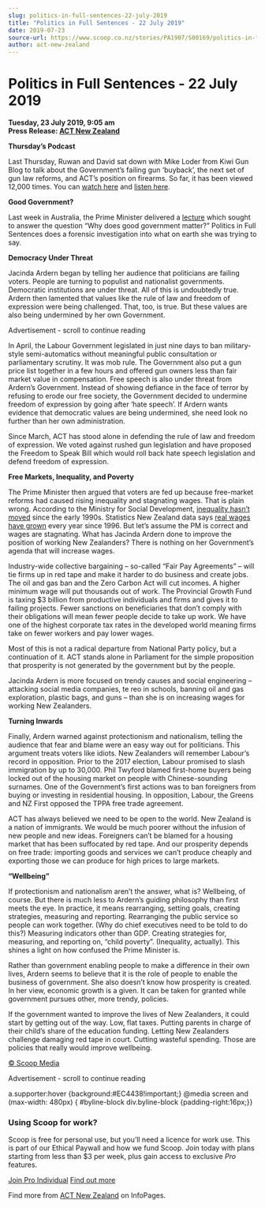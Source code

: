 ```yaml
---
slug: politics-in-full-sentences-22-july-2019
title: "Politics in Full Sentences - 22 July 2019"
date: 2019-07-23
source-url: https://www.scoop.co.nz/stories/PA1907/S00169/politics-in-full-sentences-22-july-2019.htm
author: act-new-zealand
---
```

Politics in Full Sentences - 22 July 2019
=========================================

**Tuesday, 23 July 2019, 9:05 am**  
**Press Release: [ACT New Zealand](https://info.scoop.co.nz/ACT_New_Zealand)**

**Thursday’s Podcast**

Last Thursday, Ruwan and David sat down with Mike Loder from Kiwi Gun Blog to talk about the Government’s failing gun ‘buyback’, the next set of gun law reforms, and ACT’s position on firearms. So far, it has been viewed 12,000 times. You can [watch here](https://www.act.org.nz/r?u=27Ax0UmWOX2J8J_QwK9Z6sJ5wI2hNIBmUWfT6s4NnBJ15Df2Tzcbse-8xmX6vgQzaPFPhyWPtaoQbWzsxJMVh2fb_nzF-zK38EmOs2FYCq_uTDK1oU3ykZ8V3GqoLtILQKdtT78bgthYuU0_iFA80r11p-o2GnwnEBWgjzVDoeA&e=1436fca17bda55074760909e04a8a403&utm_source=actnz&utm_medium=email&utm_campaign=pifs_22_july_2019&n=2) and [listen here](https://www.act.org.nz/r?u=ZmYk0vDXzI-wKs2dr62GoVdATBSEqnERkwWhCZt4g9MEcz4mM-Sz4Q6SSW4srDPMcmARKaMhpNMzYm481EgHyqEl8Eh8eu4GhVFRJmKs_iU&e=1436fca17bda55074760909e04a8a403&utm_source=actnz&utm_medium=email&utm_campaign=pifs_22_july_2019&n=3).

**Good Government?**

Last week in Australia, the Prime Minister delivered a [lecture](https://www.act.org.nz/r?u=jHGEcXvs8EsTIWjQeNaHlRZmZCmXZEKPVMYYcgQ6c0SfAgTyfmdSnbycjmh5Ls5vH8r6XcT5e4WoH9_PKStJqGocIKjMC-DnpgohkEtUe5U&e=1436fca17bda55074760909e04a8a403&utm_source=actnz&utm_medium=email&utm_campaign=pifs_22_july_2019&n=4) which sought to answer the question “Why does good government matter?” Politics in Full Sentences does a forensic investigation into what on earth she was trying to say.

**Democracy Under Threat**

Jacinda Ardern began by telling her audience that politicians are failing voters. People are turning to populist and nationalist governments. Democratic institutions are under threat. All of this is undoubtedly true. Ardern then lamented that values like the rule of law and freedom of expression were being challenged. That, too, is true. But these values are also being undermined by her own Government.

Advertisement - scroll to continue reading





In April, the Labour Government legislated in just nine days to ban military-style semi-automatics without meaningful public consultation or parliamentary scrutiny. It was mob rule. The Government also put a gun price list together in a few hours and offered gun owners less than fair market value in compensation. Free speech is also under threat from Ardern’s Government. Instead of showing defiance in the face of terror by refusing to erode our free society, the Government decided to undermine freedom of expression by going after ‘hate speech’. If Ardern wants evidence that democratic values are being undermined, she need look no further than her own administration.

Since March, ACT has stood alone in defending the rule of law and freedom of expression. We voted against rushed gun legislation and have proposed the Freedom to Speak Bill which would roll back hate speech legislation and defend freedom of expression.

**Free Markets, Inequality, and Poverty**

The Prime Minister then argued that voters are fed up because free-market reforms had caused rising inequality and stagnating wages. That is plain wrong. According to the Ministry for Social Development, [inequality hasn’t moved](https://www.act.org.nz/r?u=jEJ9E-cCjvSoqHsSixO24LV1rZla7oo8k-3rVZBRkUGsQLdr2Ig7fxiQPTpiYpESSbz45bbmmb-JU7-xi2wbOxUEUOju15BretfPI6dH7aDvnCyNS3LNjQLCm1PelLABYmG8ZoBcLunqK0jG-rqRaw&e=1436fca17bda55074760909e04a8a403&utm_source=actnz&utm_medium=email&utm_campaign=pifs_22_july_2019&n=5) since the early 1990s. Statistics New Zealand data says [real wages have grown](https://www.act.org.nz/r?u=RrkZ7C_SGrqeHgMlMY8KSQsMYRVqaR6bvRPjfey_qwsTWRzxqXNX4nT8dOC9tX30T-sBuv3njc7itoT6aCUI9_Jsk5EoDRgvXwAkQouGT9A&e=1436fca17bda55074760909e04a8a403&utm_source=actnz&utm_medium=email&utm_campaign=pifs_22_july_2019&n=6) every year since 1996. But let’s assume the PM is correct and wages are stagnating. What has Jacinda Ardern done to improve the position of working New Zealanders? There is nothing on her Government’s agenda that will increase wages.

Industry-wide collective bargaining – so-called “Fair Pay Agreements” – will tie firms up in red tape and make it harder to do business and create jobs. The oil and gas ban and the Zero Carbon Act will cut incomes. A higher minimum wage will put thousands out of work. The Provincial Growth Fund is taxing $3 billion from productive individuals and firms and gives it to failing projects. Fewer sanctions on beneficiaries that don’t comply with their obligations will mean fewer people decide to take up work. We have one of the highest corporate tax rates in the developed world meaning firms take on fewer workers and pay lower wages.

Most of this is not a radical departure from National Party policy, but a continuation of it. ACT stands alone in Parliament for the simple proposition that prosperity is not generated by the government but by the people.

Jacinda Ardern is more focused on trendy causes and social engineering – attacking social media companies, te reo in schools, banning oil and gas exploration, plastic bags, and guns – than she is on increasing wages for working New Zealanders.

**Turning Inwards**

Finally, Ardern warned against protectionism and nationalism, telling the audience that fear and blame were an easy way out for politicians. This argument treats voters like idiots. New Zealanders will remember Labour’s record in opposition. Prior to the 2017 election, Labour promised to slash immigration by up to 30,000. Phil Twyford blamed first-home buyers being locked out of the housing market on people with Chinese-sounding surnames. One of the Government’s first actions was to ban foreigners from buying or investing in residential housing. In opposition, Labour, the Greens and NZ First opposed the TPPA free trade agreement.

ACT has always believed we need to be open to the world. New Zealand is a nation of immigrants. We would be much poorer without the infusion of new people and new ideas. Foreigners can’t be blamed for a housing market that has been suffocated by red tape. And our prosperity depends on free trade: importing goods and services we can’t produce cheaply and exporting those we can produce for high prices to large markets.

**“Wellbeing”**

If protectionism and nationalism aren’t the answer, what is? Wellbeing, of course. But there is much less to Ardern’s guiding philosophy than first meets the eye. In practice, it means rearranging, setting goals, creating strategies, measuring and reporting. Rearranging the public service so people can work together. (Why do chief executives need to be told to do this?) Measuring indicators other than GDP. Creating strategies for, measuring, and reporting on, “child poverty”. (Inequality, actually). This shines a light on how confused the Prime Minister is.

Rather than government enabling people to make a difference in their own lives, Ardern seems to believe that it is the role of people to enable the business of government. She also doesn’t know how prosperity is created. In her view, economic growth is a given. It can be taken for granted while government pursues other, more trendy, policies.

If the government wanted to improve the lives of New Zealanders, it could start by getting out of the way. Low, flat taxes. Putting parents in charge of their child’s share of the education funding. Letting New Zealanders challenge damaging red tape in court. Cutting wasteful spending. Those are policies that really would improve wellbeing.

  

[© Scoop Media](http://www.scoop.co.nz/about/terms.html)  

Advertisement - scroll to continue reading



a.supporter:hover {background:#EC4438!important;} @media screen and (max-width: 480px) { #byline-block div.byline-block {padding-right:16px;}}

### Using Scoop for work?

Scoop is free for personal use, but you’ll need a licence for work use. This is part of our Ethical Paywall and how we fund Scoop. Join today with plans starting from less than $3 per week, plus gain access to exclusive _Pro_ features.  
  
[Join Pro Individual](https://pro.scoop.co.nz/Individual/?from=ProIn24) [Find out more](https://pro.scoop.co.nz/using-scoop-for-work/?from=ProIn24)

Find more from [ACT New Zealand](https://info.scoop.co.nz/ACT_New_Zealand) on InfoPages.